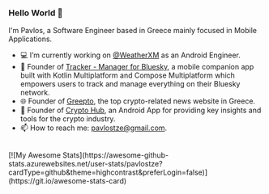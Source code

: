 ### Hello World 👋

I'm Pavlos, a Software Engineer based in Greece mainly focused in Mobile Applications.

- 💻 I’m currently working on [@WeatherXM](https://github.com/WeatherXM/wxm-android) as an Android Engineer.
- 📲 Founder of [Tracker - Manager for Bluesky](https://blueskyapp.app/), a mobile companion app built with Kotlin Multiplatform and Compose Multiplatform which empowers users to track and manage everything on their Bluesky network.
- 🌐 Founder of [Greepto](https://greepto.gr/), the top crypto-related news website in Greece.
- 📲 Founder of [Crypto Hub](https://play.google.com/store/apps/details?id=com.tzegian.cryptoanalogy), an Android App for providing key insights and tools for the crypto industry.
- 📫 How to reach me: [pavlostze@gmail.com](pavlostze@gmail.com).

<br/>
[![My Awesome Stats](https://awesome-github-stats.azurewebsites.net/user-stats/pavlostze?cardType=github&theme=highcontrast&preferLogin=false)](https://git.io/awesome-stats-card)
